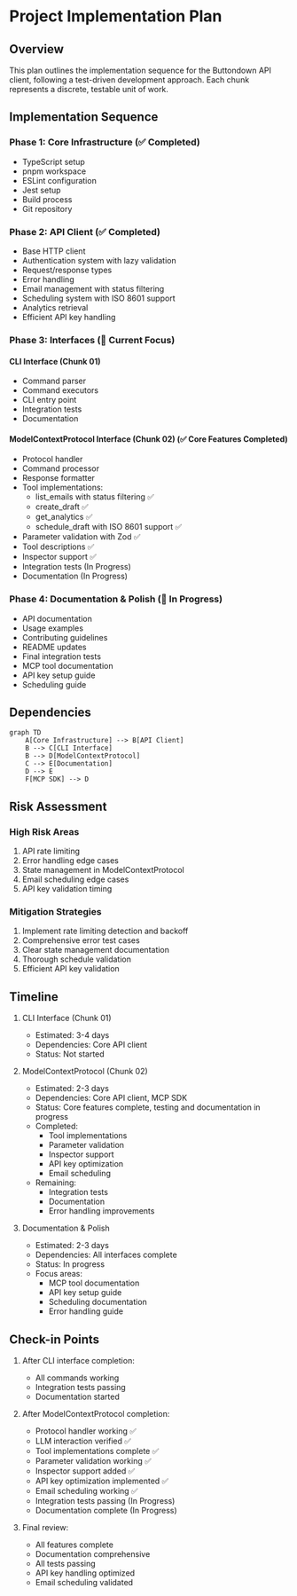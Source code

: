 # Project Implementation Plan

## Overview

This plan outlines the implementation sequence for the Buttondown API client, following a test-driven development approach. Each chunk represents a discrete, testable unit of work.

## Implementation Sequence

### Phase 1: Core Infrastructure (✅ Completed)

- TypeScript setup
- pnpm workspace
- ESLint configuration
- Jest setup
- Build process
- Git repository

### Phase 2: API Client (✅ Completed)

- Base HTTP client
- Authentication system with lazy validation
- Request/response types
- Error handling
- Email management with status filtering
- Scheduling system with ISO 8601 support
- Analytics retrieval
- Efficient API key handling

### Phase 3: Interfaces (🚧 Current Focus)

#### CLI Interface (Chunk 01)

- Command parser
- Command executors
- CLI entry point
- Integration tests
- Documentation

#### ModelContextProtocol Interface (Chunk 02) (✅ Core Features Completed)

- Protocol handler
- Command processor
- Response formatter
- Tool implementations:
  - list_emails with status filtering ✅
  - create_draft ✅
  - get_analytics ✅
  - schedule_draft with ISO 8601 support ✅
- Parameter validation with Zod ✅
- Tool descriptions ✅
- Inspector support ✅
- Integration tests (In Progress)
- Documentation (In Progress)

### Phase 4: Documentation & Polish (🚧 In Progress)

- API documentation
- Usage examples
- Contributing guidelines
- README updates
- Final integration tests
- MCP tool documentation
- API key setup guide
- Scheduling guide

## Dependencies

```mermaid
graph TD
    A[Core Infrastructure] --> B[API Client]
    B --> C[CLI Interface]
    B --> D[ModelContextProtocol]
    C --> E[Documentation]
    D --> E
    F[MCP SDK] --> D
```

## Risk Assessment

### High Risk Areas

1. API rate limiting
2. Error handling edge cases
3. State management in ModelContextProtocol
4. Email scheduling edge cases
5. API key validation timing

### Mitigation Strategies

1. Implement rate limiting detection and backoff
2. Comprehensive error test cases
3. Clear state management documentation
4. Thorough schedule validation
5. Efficient API key validation

## Timeline

1. CLI Interface (Chunk 01)

   - Estimated: 3-4 days
   - Dependencies: Core API client
   - Status: Not started

2. ModelContextProtocol (Chunk 02)

   - Estimated: 2-3 days
   - Dependencies: Core API client, MCP SDK
   - Status: Core features complete, testing and documentation in progress
   - Completed:
     - Tool implementations
     - Parameter validation
     - Inspector support
     - API key optimization
     - Email scheduling
   - Remaining:
     - Integration tests
     - Documentation
     - Error handling improvements

3. Documentation & Polish
   - Estimated: 2-3 days
   - Dependencies: All interfaces complete
   - Status: In progress
   - Focus areas:
     - MCP tool documentation
     - API key setup guide
     - Scheduling documentation
     - Error handling guide

## Check-in Points

1. After CLI interface completion:

   - All commands working
   - Integration tests passing
   - Documentation started

2. After ModelContextProtocol completion:

   - Protocol handler working ✅
   - LLM interaction verified ✅
   - Tool implementations complete ✅
   - Parameter validation working ✅
   - Inspector support added ✅
   - API key optimization implemented ✅
   - Email scheduling working ✅
   - Integration tests passing (In Progress)
   - Documentation complete (In Progress)

3. Final review:
   - All features complete
   - Documentation comprehensive
   - All tests passing
   - API key handling optimized
   - Email scheduling validated
